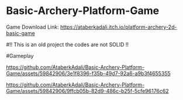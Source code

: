 # Basic-Archery-Platform-Game
 
Game Download Link: https://ataberkadali.itch.io/platform-archery-2d-basic-game

#!! This is an old project the codes are not SOLID !!

#Gameplay


https://github.com/AtaberkAdali/Basic-Archery-Platform-Game/assets/59842906/3e1f8396-f35b-49d7-92a6-a9b3f4655355



https://github.com/AtaberkAdali/Basic-Archery-Platform-Game/assets/59842906/9ffcb05b-82d9-486c-b25f-5cfe96176c62

